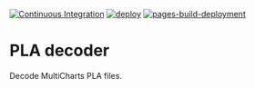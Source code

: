 [![Continuous Integration](https://github.com/simoneb/pla-decoder/actions/workflows/ci.yml/badge.svg)](https://github.com/simoneb/pla-decoder/actions/workflows/ci.yml)
[![deploy](https://github.com/simoneb/pla-decoder/actions/workflows/deploy.yml/badge.svg)](https://github.com/simoneb/pla-decoder/actions/workflows/deploy.yml)
[![pages-build-deployment](https://github.com/simoneb/pla-decoder/actions/workflows/pages/pages-build-deployment/badge.svg)](https://github.com/simoneb/pla-decoder/actions/workflows/pages/pages-build-deployment)

# PLA decoder

Decode MultiCharts PLA files.
